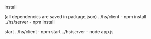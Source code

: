 install

(all dependencies are saved in package,json)
../hs/client - npm install
../hs/server - npm install

start
../hs/client - npm start
../hs/server - node app.js